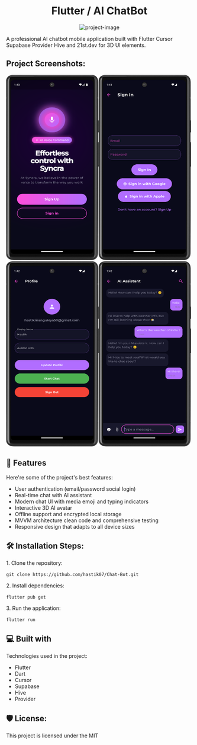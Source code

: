 <h1 align="center" id="title">Flutter / AI ChatBot</h1>

<p align="center"><img src="https://socialify.git.ci/hastik07/Chat-Bot/image?custom_language=Flutter&amp;font=Source+Code+Pro&amp;language=1&amp;logo=https%3A%2F%2Fregistry.npmmirror.com%2F%40lobehub%2Ficons-static-png%2F1.53.0%2Ffiles%2Flight%2Fcursor.png&amp;name=1&amp;owner=1&amp;pattern=Floating+Cogs&amp;stargazers=1&amp;theme=Light" alt="project-image"></p>

<p id="description">A professional AI chatbot mobile application built with Flutter Cursor Supabase Provider Hive and 21st.dev for 3D UI elements.</p>

<h2>Project Screenshots:</h2>

<img src="assets/screenshots/1.png" alt="project-screenshot" width="250" height="500/"><img src="assets/screenshots/2.png" alt="project-screenshot" width="250" height="500/"><img src="assets/screenshots/3.png" alt="project-screenshot" width="250" height="500/"><img src="assets/screenshots/4.png" alt="project-screenshot" width="250" height="500/">

  
  
<h2>🧐 Features</h2>

Here're some of the project's best features:

*   User authentication (email/password social login)
*   Real-time chat with AI assistant
*   Modern chat UI with media emoji and typing indicators
*   Interactive 3D AI avatar
*   Offline support and encrypted local storage
*   MVVM architecture clean code and comprehensive testing
*   Responsive design that adapts to all device sizes

<h2>🛠️ Installation Steps:</h2>

<p>1. Clone the repository:</p>

```
git clone https://github.com/hastik07/Chat-Bot.git
```

<p>2. Install dependencies:</p>

```
flutter pub get
```

<p>3. Run the application:</p>

```
flutter run
```

  
  
<h2>💻 Built with</h2>

Technologies used in the project:

*   Flutter
*   Dart
*   Cursor
*   Supabase
*   Hive
*   Provider

<h2>🛡️ License:</h2>

This project is licensed under the MIT
